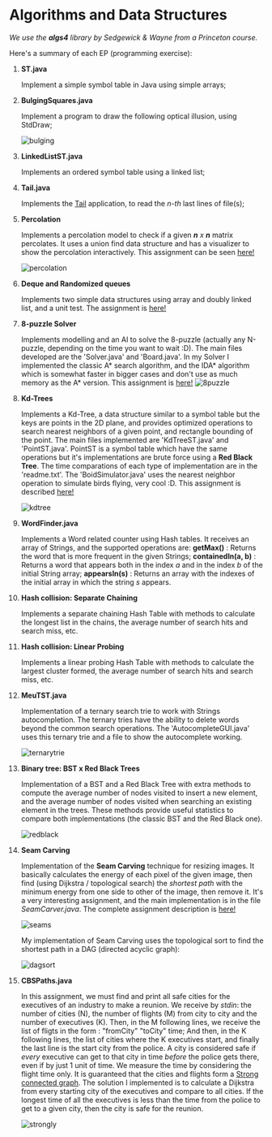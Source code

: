 # Algorithms and Data Structures

*We use the **algs4** library by Sedgewick & Wayne from a Princeton course.*

Here's a summary of each EP (programming exercise):

1. **ST.java**

    Implement a simple symbol table in Java using simple arrays;

2. **BulgingSquares.java**

    Implement a program to draw the following optical illusion, using StdDraw;

    ![bulging](https://s-media-cache-ak0.pinimg.com/564x/ee/82/58/ee8258f5118325b9b32e6deb7fff2941.jpg)

3. **LinkedListST.java**

    Implements an ordered symbol table using a linked list;

4. **Tail.java**

    Implements the [Tail](http://man7.org/linux/man-pages/man1/tail.1.html) application, to read the *n-th* last lines of file(s);

5. **Percolation**

    Implements a percolation model to check if a given ***n** x **n*** matrix percolates. It uses a union find data structure and has a visualizer to show the percolation interactively. This assignment can be seen [here!](http://www.cs.princeton.edu/courses/archive/spring17/cos226/assignments/percolation.html)

    ![percolation](http://researchhubs.com/uploads/union-find-applications-7.jpg)

6. **Deque and Randomized queues**

    Implements two simple data structures using array and doubly linked list, and a unit test. The assignment is [here!](http://www.cs.princeton.edu/courses/archive/spring17/cos226/assignments/queues.html)

7. **8-puzzle Solver**

    Implements modelling and an AI to solve the 8-puzzle (actually any N-puzzle, depending on the time you want to wait :D). The main files developed are the 'Solver.java' and 'Board.java'. In my Solver I implemented the classic A* search algorithm, and the IDA* algorithm which is somewhat faster in bigger cases and don't use as much memory as the A* version. This assignment is [here!](http://www.cs.princeton.edu/courses/archive/spring17/cos226/assignments/8puzzle.html)
    ![8puzzle](https://www.tjhsst.edu/~rlatimer/assignments2004/Prolog/week13-tut_files/8p2.jpg)

8. **Kd-Trees**

    Implements a Kd-Tree, a data structure similar to a symbol table but the keys are points in the 2D plane, and provides optimized operations to search nearest neighbors of a given point, and rectangle bounding of the point. The main files implemented are 'KdTreeST.java' and 'PointST.java'. PointST is a symbol table which have the same operations but it's implementations are brute force using a **Red Black Tree**. The time comparations of each type of implementation are in the 'readme.txt'. The 'BoidSimulator.java' uses the nearest neighbor operation to simulate birds flying, very cool :D. This assignment is described [here!](http://www.cs.princeton.edu/courses/archive/spring17/cos226/assignments/kdtree.html)

    ![kdtree](http://homes.ieu.edu.tr/hakcan/projects/kdtree/files/kdtree.jpg)

9. **WordFinder.java**

    Implements a Word related counter using Hash tables. It receives an array of Strings, and the supported operations are: **getMax()** : Returns the word that is more frequent in the given Strings; **containedIn(a, b)** : Returns a word that appears both in the index *a* and in the index *b* of the initial String array; **appearsIn(s)** : Returns an array with the indexes of the initial array in which the string *s* appears.

10. **Hash collision: Separate Chaining**

    Implements a separate chaining Hash Table with methods to calculate the longest list in the chains, the average number of search hits and search miss, etc.

11. **Hash collision: Linear Probing**

    Implements a linear probing Hash Table with methods to calculate the largest cluster formed, the average number of search hits and search miss, etc.

12. **MeuTST.java**

    Implementation of a ternary search trie to work with Strings autocompletion. The ternary tries have the ability to delete words beyond the common search operations. The 'AutocompleteGUI.java' uses this ternary trie and a file to show the autocomplete working.

    ![ternarytrie](http://www.redditmirror.cc/cache/websites/www.pcplus.co.uk_8tw1x/www.pcplus.co.uk/files/pcp_images/PCP282theoryfigure2.png)

13. **Binary tree: BST x Red Black Trees**

    Implementation of a BST and a Red Black Tree with extra methods to compute the average number of nodes visited to insert a new element, and the average number of nodes visited when searching an existing element in the trees. These methods provide useful statistics to compare both implementations (the classic BST and the Red Black one).

    ![redblack](https://upload.wikimedia.org/wikipedia/commons/thumb/6/66/Red-black_tree_example.svg/500px-Red-black_tree_example.svg.png)

14. **Seam Carving**

    Implementation of the **Seam Carving** technique for resizing images. It basically calculates the energy of each pixel of the given image, then find (using Dijkstra / topological search) the *shortest path* with the minimum energy from one side to other of the image, then remove it. It's a very interesting assignment, and the main implementation is in the file *SeamCarver.java*. The complete assignment description is [here!](http://www.cs.princeton.edu/courses/archive/spring17/cos226/assignments/seamCarving.html)

    ![seams](https://jeremykun.files.wordpress.com/2013/02/glacier_canyon_h_shr_seams.jpeg)

    My implementation of Seam Carving uses the topological sort to find the shortest path in a DAG (directed acyclic graph):

    ![dagsort](https://www.cs.rit.edu/~ark/351/dp/fig04.png)


15. **CBSPaths.java**

    In this assignment, we must find and print all safe cities for the executives of an industry to make a reunion. We receive by *stdin*: the number of cities (N), the number of flights (M) from city to city and the number of executives (K). Then, in the M following lines, we receive the list of fligts in the form : "fromCity" "toCity" time; And then, in the K following lines, the list of cities where the K executives start, and finally the last line is the start city from the police. A city is considered safe if *every* executive can get to that city in time *before* the police gets there, even if by just 1 unit of time. We measure the time by considering the flight time only. It is guaranteed that the cities and flights form a [Strong connected graph](http://mathworld.wolfram.com/StronglyConnectedDigraph.html). The solution I implemented is to calculate a Dijkstra from every starting city of the executives and compare to all cities. If the longest time of all the executives is less than the time from the police to get to a given city, then the city is safe for the reunion.

    ![strongly](https://upload.wikimedia.org/wikipedia/commons/5/5c/Scc.png)
